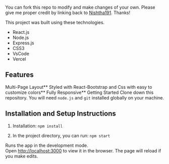 

You can fork this repo to modify and make changes of your own. Please give me proper credit by linking back to [Nishtha191](https://github.com/Nishtha191/Nishtha_P_W22Portfolio). Thanks!

This project was built using these technologies.

- React.js
- Node.js
- Express.js
- CSS3
- VsCode
- Vercel

## Features

 Multi-Page Layout**
Styled with React-Bootstrap and Css with easy to customize colors**
Fully Responsive**
Getting Started
Clone down this repository. You will need `node.js` and `git` installed globally on your machine.

## Installation and Setup Instructions

1. Installation: `npm install`

2. In the project directory, you can run: `npm start`

Runs the app in the development mode.\
Open [http://localhost:3000](http://localhost:3000) to view it in the browser.
The page will reload if you make edits.

